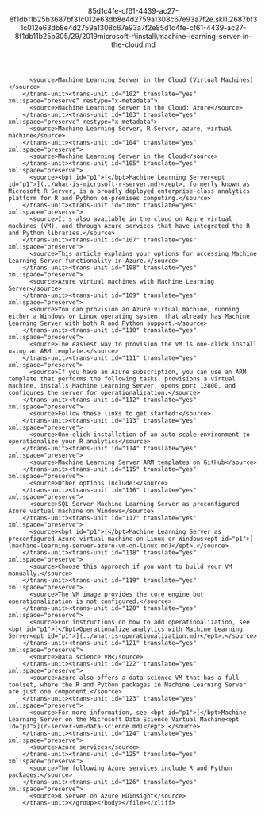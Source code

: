 <?xml version="1.0"?><xliff version="1.2" xmlns="urn:oasis:names:tc:xliff:document:1.2" xmlns:xsi="http://www.w3.org/2001/XMLSchema-instance" xsi:schemaLocation="urn:oasis:names:tc:xliff:document:1.2 xliff-core-1.2-transitional.xsd"><file datatype="xml" original="machine-learning-server-in-the-cloud.md" source-language="en-US" target-language="en-US"><header><tool tool-id="mdxliff" tool-name="mdxliff" tool-version="1.0-8ab897d" tool-company="Microsoft" /><xliffext:skl_file_name xmlns:xliffext="urn:microsoft:content:schema:xliffextensions">85d1c4fe-cf61-4439-ac27-8f1db11b25b3687bf31c012e63db8e4d2759a1308c67e93a7f2e.skl</xliffext:skl_file_name><xliffext:version xmlns:xliffext="urn:microsoft:content:schema:xliffextensions">1.2</xliffext:version><xliffext:ms.openlocfilehash xmlns:xliffext="urn:microsoft:content:schema:xliffextensions">687bf31c012e63db8e4d2759a1308c67e93a7f2e</xliffext:ms.openlocfilehash><xliffext:ms.sourcegitcommit xmlns:xliffext="urn:microsoft:content:schema:xliffextensions">85d1c4fe-cf61-4439-ac27-8f1db11b25b3</xliffext:ms.sourcegitcommit><xliffext:ms.lasthandoff xmlns:xliffext="urn:microsoft:content:schema:xliffextensions">05/29/2019</xliffext:ms.lasthandoff><xliffext:ms.openlocfilepath xmlns:xliffext="urn:microsoft:content:schema:xliffextensions">microsoft-r\install\machine-learning-server-in-the-cloud.md</xliffext:ms.openlocfilepath></header><body><group id="content" extype="content"><trans-unit id="101" translate="yes" xml:space="preserve" restype="x-metadata">
          <source>Machine Learning Server in the Cloud (Virtual Machines)</source>
        </trans-unit><trans-unit id="102" translate="yes" xml:space="preserve" restype="x-metadata">
          <source>Machine Learning Server in the Cloud: Azure</source>
        </trans-unit><trans-unit id="103" translate="yes" xml:space="preserve" restype="x-metadata">
          <source>Machine Learning Server, R Server, azure, virtual machine</source>
        </trans-unit><trans-unit id="104" translate="yes" xml:space="preserve">
          <source>Machine Learning Server in the Cloud</source>
        </trans-unit><trans-unit id="105" translate="yes" xml:space="preserve">
          <source><bpt id="p1">[</bpt>Machine Learning Server<ept id="p1">](../what-is-microsoft-r-server.md)</ept>, formerly known as Microsoft R Server, is a broadly deployed enterprise-class analytics platform for R and Python on-premises computing.</source>
        </trans-unit><trans-unit id="106" translate="yes" xml:space="preserve">
          <source>It's also available in the cloud on Azure virtual machines (VM), and through Azure services that have integrated the R and Python libraries.</source>
        </trans-unit><trans-unit id="107" translate="yes" xml:space="preserve">
          <source>This article explains your options for accessing Machine Learning Server functionality in Azure.</source>
        </trans-unit><trans-unit id="108" translate="yes" xml:space="preserve">
          <source>Azure virtual machines with Machine Learning Server</source>
        </trans-unit><trans-unit id="109" translate="yes" xml:space="preserve">
          <source>You can provision an Azure virtual machine, running either a Windows or Linux operating system, that already has Machine Learning Server with both R and Python support.</source>
        </trans-unit><trans-unit id="110" translate="yes" xml:space="preserve">
          <source>The easiest way to provision the VM is one-click install using an ARM template.</source>
        </trans-unit><trans-unit id="111" translate="yes" xml:space="preserve">
          <source>If you have an Azure subscription, you can use an ARM template that performs the following tasks: provisions a virtual machine, installs Machine Learning Server, opens port 12800, and configures the server for operationalization.</source>
        </trans-unit><trans-unit id="112" translate="yes" xml:space="preserve">
          <source>Follow these links to get started:</source>
        </trans-unit><trans-unit id="113" translate="yes" xml:space="preserve">
          <source>One-click installation of an auto-scale environment to operationalize your R analytics</source>
        </trans-unit><trans-unit id="114" translate="yes" xml:space="preserve">
          <source>Machine Learning Server ARM templates on GitHub</source>
        </trans-unit><trans-unit id="115" translate="yes" xml:space="preserve">
          <source>Other options include:</source>
        </trans-unit><trans-unit id="116" translate="yes" xml:space="preserve">
          <source>SQL Server Machine Learning Server as preconfigured Azure virtual machine on Windows</source>
        </trans-unit><trans-unit id="117" translate="yes" xml:space="preserve">
          <source><bpt id="p1">[</bpt>Machine Learning Server as preconfigured Azure virtual machine on Linux or Windows<ept id="p1">](machine-learning-server-azure-vm-on-linux.md)</ept>.</source>
        </trans-unit><trans-unit id="118" translate="yes" xml:space="preserve">
          <source>Choose this approach if you want to build your VM manually.</source>
        </trans-unit><trans-unit id="119" translate="yes" xml:space="preserve">
          <source>The VM image provides the core engine but operationalization is not configured.</source>
        </trans-unit><trans-unit id="120" translate="yes" xml:space="preserve">
          <source>For instructions on how to add operationalization, see <bpt id="p1">[</bpt>Operationalize analytics with Machine Learning Server<ept id="p1">](../what-is-operationalization.md)</ept>.</source>
        </trans-unit><trans-unit id="121" translate="yes" xml:space="preserve">
          <source>Data science VM</source>
        </trans-unit><trans-unit id="122" translate="yes" xml:space="preserve">
          <source>Azure also offers a data science VM that has a full toolset, where the R and Python packages in Machine Learning Server are just one component.</source>
        </trans-unit><trans-unit id="123" translate="yes" xml:space="preserve">
          <source>For more information, see <bpt id="p1">[</bpt>Machine Learning Server on the Microsoft Data Science Virtual Machine<ept id="p1">](r-server-vm-data-science.md)</ept>.</source>
        </trans-unit><trans-unit id="124" translate="yes" xml:space="preserve">
          <source>Azure services</source>
        </trans-unit><trans-unit id="125" translate="yes" xml:space="preserve">
          <source>The following Azure services include R and Python packages:</source>
        </trans-unit><trans-unit id="126" translate="yes" xml:space="preserve">
          <source>R Server on Azure HDInsight</source>
        </trans-unit></group></body></file></xliff>